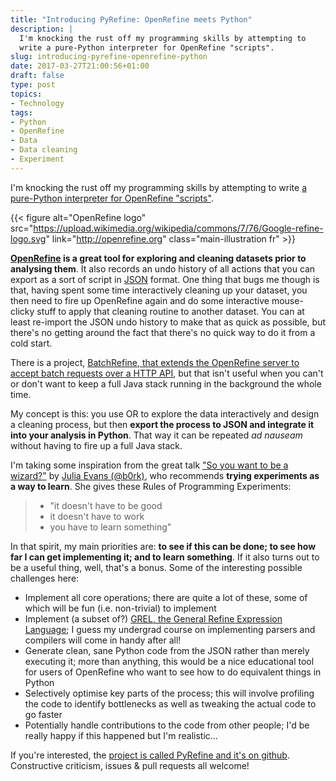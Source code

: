 ```yaml
---
title: "Introducing PyRefine: OpenRefine meets Python"
description: |
  I'm knocking the rust off my programming skills by attempting to
  write a pure-Python interpreter for OpenRefine "scripts".
slug: introducing-pyrefine-openrefine-python
date: 2017-03-27T21:00:56+01:00
draft: false
type: post
topics:
- Technology
tags:
- Python
- OpenRefine
- Data
- Data cleaning
- Experiment
---
```


I'm knocking the rust off my programming skills by attempting to write
[a pure-Python interpreter for OpenRefine "scripts"][pyrefine].

{{< figure alt="OpenRefine logo"
src="https://upload.wikimedia.org/wikipedia/commons/7/76/Google-refine-logo.svg"
link="http://openrefine.org"
class="main-illustration fr" >}}

**[OpenRefine](http://openrefine.org) is a great tool
for exploring and cleaning datasets prior to analysing them**.
It also records an undo history of all actions
that you can export as a sort of script in [JSON](http://en.wikipedia.org/wiki/JSON) format.
One thing that bugs me though is that,
having spent some time interactively cleaning up your dataset,
you then need to fire up OpenRefine again
and do some interactive mouse-clicky stuff
to apply that cleaning routine to another dataset.
You can at least re-import the JSON undo history to make that as quick as possible,
but there's no getting around the fact that
there's no quick way to do it from a cold start.

There is a project,
[BatchRefine, that extends the OpenRefine server to accept batch requests over a HTTP API][BatchRefine],
but that isn't useful when you can't or don't want to keep
a full Java stack running in the background the whole time.

[BatchRefine]: https://github.com/fusepoolP3/p3-batchrefine

My concept is this:
you use OR to explore the data interactively and design a cleaning process,
but then **export the process to JSON and integrate it into your analysis in Python**.
That way it can be repeated *ad nauseam* without having to fire up a full Java stack.

I'm taking some inspiration from the great talk
["So you want to be a wizard?"][wizard]
by [Julia Evans (@b0rk)][b0rk],
who recommends **trying experiments as a way to learn**.
She gives these Rules of Programming Experiments:

> - "it doesn't have to be good
> - it doesn't have to work
> - you have to learn something"

[wizard]: http://jvns.ca/blog/so-you-want-to-be-a-wizard/
[b0rk]: https://twitter.com/b0rk 

In that spirit, my main priorities are:
**to see if this can be done;
to see how far I can get implementing it;
and to learn something**.
If it also turns out to be a useful thing,
well, that's a bonus.
Some of the interesting possible challenges here:

- Implement all core operations;
  there are quite a lot of these,
  some of which will be fun (i.e. non-trivial) to implement
- Implement (a subset of?)
  [GREL, the General Refine Expression Language][GREL];
  I guess my undergrad course on implementing parsers and compilers will come in handy after all!
- Generate clean, sane Python code from the JSON
  rather than merely executing it;
  more than anything,
  this would be a nice educational tool for users of OpenRefine
  who want to see how to do equivalent things in Python
- Selectively optimise key parts of the process;
  this will involve profiling the code to identify bottlenecks
  as well as tweaking the actual code to go faster
- Potentially handle contributions to the code from other people;
  I'd be really happy if this happened but I'm realistic...

If you're interested,
the [project is called PyRefine and it's on github][pyrefine].
Constructive criticism, issues & pull requests all welcome!

[GREL]: https://github.com/OpenRefine/OpenRefine/wiki/General-Refine-Expression-Language
[pyrefine]: https://github.com/jezcope/pyrefine
